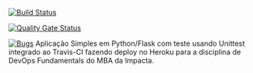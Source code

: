[![Build Status](https://app.travis-ci.com/caiquecentini/devopslab-es21.svg?branch=main)](https://app.travis-ci.com/caiquecentini/devopslab-es21)

[![Quality Gate Status](https://sonarcloud.io/api/project_badges/measure?project=devopslab-es21&metric=alert_status)](https://sonarcloud.io/summary/new_code?id=devopslab-es21)

[![Bugs](https://sonarcloud.io/api/project_badges/measure?project=devopslab-es21&metric=bugs)](https://sonarcloud.io/summary/new_code?id=devopslab-es21)
Aplicação Simples em Python/Flask com teste usando Unittest integrado ao Travis-CI fazendo deploy no Heroku para a disciplina de DevOps Fundamentals do MBA da Impacta.
